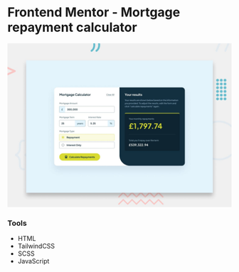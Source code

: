 # Frontend Mentor - Mortgage repayment calculator

![Design preview for the Mortgage repayment calculator coding challenge](./preview.jpg)

### Tools 
- HTML
- TailwindCSS
- SCSS
- JavaScript